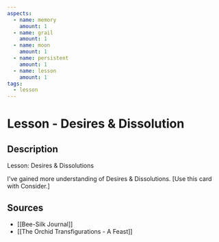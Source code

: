 ```yaml
---
aspects: 
  - name: memory
    amount: 1
  - name: grail
    amount: 1
  - name: moon
    amount: 1
  - name: persistent
    amount: 1
  - name: lesson
    amount: 1
tags:
  - lesson
---
```


# Lesson - Desires & Dissolution

## Description
Lesson: Desires & Dissolutions

I've gained more understanding of Desires & Dissolutions. [Use this card with Consider.]
## Sources
- [[Bee-Silk Journal]]
- [[The Orchid Transfigurations - A Feast]]